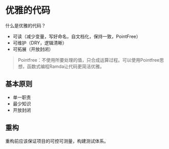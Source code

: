 # 优雅的代码

什么是优雅的代码？

* 可读（减少变量，写好命名，自文档化，保持一致，PointFree）
* 可维护（DRY，逻辑清晰）
* 可拓展（开放封闭）

> Pointfree：不使用所要处理的值，只合成运算过程。可以使用Pointfree思想，函数式编程Ramda让代码更简洁优雅。

## 基本原则

* 单一职责
* 最少知识
* 开放封闭

## 重构

重构前应该保证项目的可控可测量，构建测试体系。
